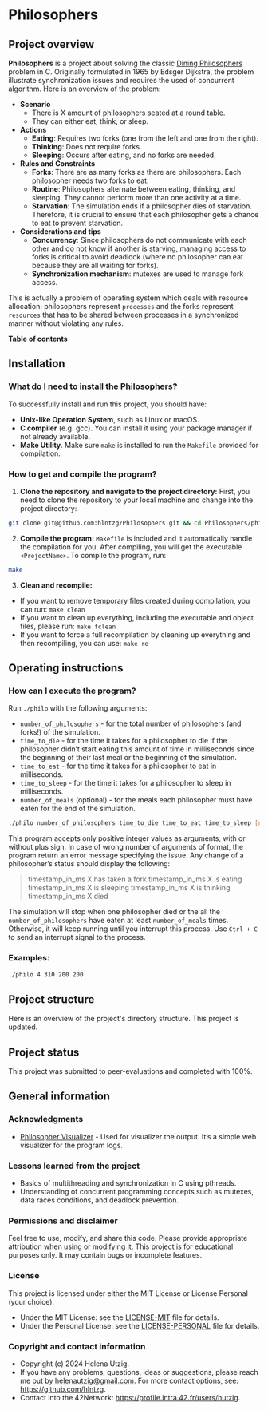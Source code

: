 # Philosophers

## Project overview

**Philosophers** is a project about solving the classic [Dining Philosophers](https://en.wikipedia.org/wiki/Dining_philosophers_problem) problem in C. Originally formulated in 1965 by Edsger Dijkstra, the problem illustrate synchronization issues and requires the used of concurrent algorithm. Here is an overview of the problem:

- **Scenario**
    - There is X amount of philosophers seated at a round table.
    - They can either eat, think, or sleep.
- **Actions**
    - **Eating**: Requires two forks (one from the left and one from the right).
    - **Thinking**: Does not require forks.
    - **Sleeping**: Occurs after eating, and no forks are needed.
- **Rules and Constraints**
    - **Forks**: There are as many forks as there are philosophers. Each philosopher needs two forks to eat.
    - **Routine**: Philosophers alternate between eating, thinking, and sleeping. They cannot perform more than one activity at a time.
    - **Starvation**: The simulation ends if a philosopher dies of starvation. Therefore, it is crucial to ensure that each philosopher gets a chance to eat to prevent starvation.
- **Considerations and tips**
    - **Concurrency**: Since philosophers do not communicate with each other and do not know if another is starving, managing access to forks is critical to avoid deadlock (where no philosopher can eat because they are all waiting for forks).
    - **Synchronization mechanism**: mutexes are used to manage fork access.

This is actually a problem of operating system which deals with resource allocation: philosophers represent `processes` and the forks represent `resources` that has to be shared between processes in a synchronized manner without violating any rules.

**Table of contents**


## Installation

### What do I need to install the Philosophers?

To successfully install and run this project, you should have: 

- **Unix-like Operation System**, such as Linux or macOS.
- **C compiler** (e.g. gcc). You can install it using your package manager if not already available.
- **Make Utility**. Make sure `make` is installed to run the `Makefile` provided for compilation.

### How to get and compile the program?

1. **Clone the repository and navigate to the project directory:** First, you need to clone the repository to your local machine and change into the project directory:

```bash
git clone git@github.com:hlntzg/Philosophers.git && cd Philosophers/philo
```

2. **Compile the program:** `Makefile` is included and it automatically handle the compilation for you. After compiling, you will get the executable `<ProjectName>`. To compile the program, run:

```bash
make
```

3. **Clean and recompile:** 
- If you want to remove temporary files created during compilation, you can run: `make clean`
- If you want to clean up everything, including the executable and object files, please run: `make fclean`
- If you want to force a full recompilation by cleaning up everything and then recompiling, you can use: `make re`

## Operating instructions

### How can I execute the program?

Run `./philo` with the following arguments:

- `number_of_philosophers` - for the total number of philosophers (and forks!) of the simulation.
- `time_to_die` - for the time it takes for a philosopher to die if the philosopher didn’t start eating this amount of time in milliseconds since the beginning of their last meal or the beginning of the simulation.
- `time_to_eat` - for the time it takes for a philosopher to eat in milliseconds.
- `time_to_sleep` - for the time it takes for a philosopher to sleep in milliseconds.
- `number_of_meals` (optional) - for the meals each philosopher must have eaten for the end of the simulation.

```bash
./philo number_of_philosophers time_to_die time_to_eat time_to_sleep [number_of_meals]   
```

This program accepts only positive integer values as arguments, with or without plus sign. In case of wrong number of arguments of format, the program return an error message specifying the issue. Any change of a philosopher’s status should display the following:

>
> timestamp_in_ms X has taken a fork
> timestamp_in_ms X is eating
> timestamp_in_ms X is sleeping
> timestamp_in_ms X is thinking
> timestamp_in_ms X died
> 

The simulation will stop when one philosopher died or the all the `number_of_philosophers` have eaten at least `number_of_meals` times. Otherwise, it will keep running until you interrupt this process. Use `Ctrl + C` to send an interrupt signal to the process.

### Examples:

```bash
./philo 4 310 200 200
```

## Project structure

Here is an overview of the project's directory structure. This project is updated.

## Project status

This project was submitted to peer-evaluations and completed with 100%. 

## General information

### Acknowledgments

- [Philosopher Visualizer](https://nafuka11.github.io/philosophers-visualizer/) - Used for visualizer the output. It’s a simple web visualizer for the program logs.

### Lessons learned from the project

- Basics of multithreading and synchronization in C using pthreads.
- Understanding of concurrent programming concepts such as mutexes, data races conditions, and deadlock prevention.

### Permissions and disclaimer

Feel free to use, modify, and share this code. Please provide appropriate attribution when using or modifying it. This project is for educational purposes only. It may contain bugs or incomplete features.

### License

This project is licensed under either the MIT License or License Personal (your choice). 

- Under the MIT License: see the [LICENSE-MIT](LICENSE-MIT) file for details.
- Under the Personal License: see the [LICENSE-PERSONAL](LICENSE-PERSONAL) file for details.

### Copyright and contact information

- Copyright (c) 2024 Helena Utzig.
- If you have any problems, questions, ideas or suggestions, please reach me out by helenautzig@gmail.com. For more contact options, see: https://github.com/hlntzg.
- Contact into the 42Network: https://profile.intra.42.fr/users/hutzig.
